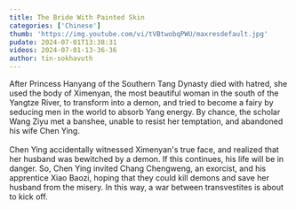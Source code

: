 ```yaml
---
title: The Bride With Painted Skin
categories: ['Chinese']
thumb: 'https://img.youtube.com/vi/tVBtwobqPWU/maxresdefault.jpg'
pudate: 2024-07-01T13:38:31
videos: 2024-07-01-13-36-36
author: tin-sokhavuth
---
```

After Princess Hanyang of the Southern Tang Dynasty died with hatred, she used the body of Ximenyan, the most beautiful woman in the south of the Yangtze River, to transform into a demon, and tried to become a fairy by seducing men in the world to absorb Yang energy. By chance, the scholar Wang Ziyu met a banshee, unable to resist her temptation, and abandoned his wife Chen Ying.
<br/><br/>
Chen Ying accidentally witnessed Ximenyan's true face, and realized that her husband was bewitched by a demon. If this continues, his life will be in danger. So, Chen Ying invited Chang Chengweng, an exorcist, and his apprentice Xiao Baozi, hoping that they could kill demons and save her husband from the misery. In this way, a war between transvestites is about to kick off.
